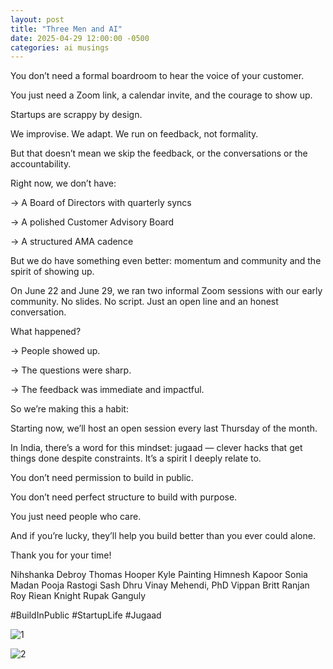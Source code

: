 ```yaml
---
layout: post
title: "Three Men and AI"
date: 2025-04-29 12:00:00 -0500
categories: ai musings
---
```


You don’t need a formal boardroom to hear the voice of your customer.

You just need a Zoom link, a calendar invite, and the courage to show up.



Startups are scrappy by design.

We improvise. We adapt. We run on feedback, not formality.

But that doesn’t mean we skip the feedback, or the conversations or the accountability.



Right now, we don’t have:



→ A Board of Directors with quarterly syncs

→ A polished Customer Advisory Board

→ A structured AMA cadence



But we do have something even better: momentum and community and the spirit of showing up.



On June 22 and June 29, we ran two informal Zoom sessions with our early community. No slides. No script. Just an open line and an honest conversation.



What happened?



→ People showed up.

→ The questions were sharp.

→ The feedback was immediate and impactful.



So we’re making this a habit:



Starting now, we’ll host an open session every last Thursday of the month.



In India, there’s a word for this mindset: jugaad — clever hacks that get things done despite constraints. It’s a spirit I deeply relate to.



You don’t need permission to build in public.

You don’t need perfect structure to build with purpose.

You just need people who care.

And if you’re lucky, they’ll help you build better than you ever could alone.



Thank you for your time!



Nihshanka Debroy Thomas Hooper Kyle Painting Himnesh Kapoor Sonia Madan Pooja Rastogi Sash Dhru Vinay Mehendi, PhD Vippan Britt Ranjan Roy Riean Knight Rupak Ganguly



#BuildInPublic #StartupLife #Jugaad




 ![1]()



 ![2]()




